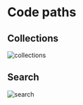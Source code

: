 # Code paths
## Collections
![collections](/uploads/b329aba3171a688a1bb17c6fdac3598c/image.png)
## Search
![search](/uploads/7309eeba0e5b2481da27fc37a16fbdad/image.png)
